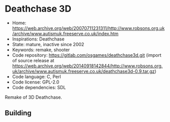 # Deathchase 3D

- Home: https://web.archive.org/web/20070711231311/http://www.robsons.org.uk/archive/www.autismuk.freeserve.co.uk/index.htm
- Inspirations: Deathchase
- State: mature, inactive since 2002
- Keywords: remake, shooter
- Code repository: https://gitlab.com/osgames/deathchase3d.git (import of source release at https://web.archive.org/web/20140918142844/http://www.robsons.org.uk/archive/www.autismuk.freeserve.co.uk/deathchase3d-0.9.tar.gz)
- Code language: C, Perl
- Code license: GPL-2.0
- Code dependencies: SDL

Remake of 3D Deathchase.

## Building

